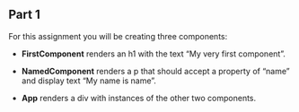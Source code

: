 ## Part 1
For this assignment you will be creating three components:

- **FirstComponent**
renders an h1 with the text “My very first component”.

- **NamedComponent**
renders a p that should accept a property of “name” and display text “My name is name”.
- **App**
renders a div with instances of the other two components.